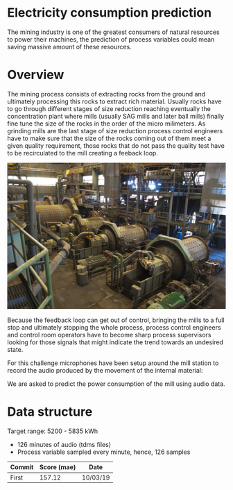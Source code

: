 # Electricity consumption prediction

The mining industry is one of the greatest consumers of natural resources to power their machines, the prediction of process variables 
could mean saving massive amount of these resources.

# Overview

The mining process consists of extracting rocks from the ground and ultimately processing this rocks to extract rich material. 
Usually rocks have to go through different stages of size reduction reaching eventually the concentration plant where mills (usually 
SAG mills and later ball mills) finally fine tune the size of the rocks in the order of the micro milimeters. As grinding mills are the
last stage of size reduction process control engineers have to make sure that the size of the rocks coming out of them meet a given
quality requirement, those rocks that do not pass the quality test have to be recirculated to the mill creating a feeback loop.

![Mills](https://github.com/RubenAMtz/electricity-consumption-prediction/blob/master/mining.jpg)

Because the feedback loop can get out of control, bringing the mills to a full stop and ultimately stopping the whole process, 
process control engineers and control room operators have to become sharp process supervisors looking for those signals that might
indicate the trend towards an undesired state.

For this challenge microphones have been setup around the mill station to record the audio produced by the movement of the internal
material:

We are asked to predict the power consumption of the mill using audio data.

# Data structure

Target range: 5200 - 5835 kWh

- 126 minutes of audio (tdms files)
- Process variable sampled every minute, hence, 126 samples

| Commit       | Score (mae) | Date     |
| ------------ | ----------- | -------- |
| First        | 157.12      | 10/03/19 |
